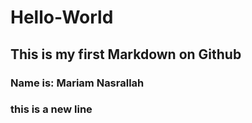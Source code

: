 # Hello-World
## This is my first Markdown on Github
### Name is: Mariam Nasrallah
### this is a new line
